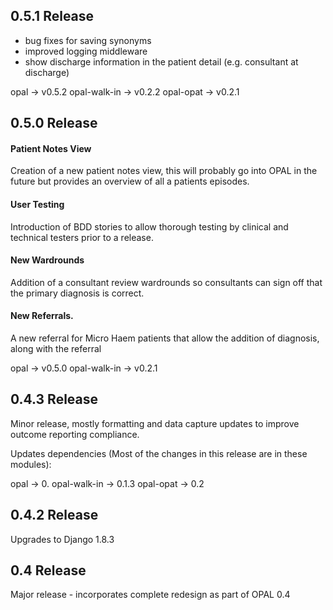 ## 0.5.1 Release

* bug fixes for saving synonyms
* improved logging middleware
* show discharge information in the patient detail (e.g. consultant at discharge)

opal -> v0.5.2
opal-walk-in -> v0.2.2
opal-opat -> v0.2.1

## 0.5.0 Release

#### Patient Notes View
Creation of a new patient notes view, this will probably go into OPAL in the future but provides an overview of all a patients episodes.

#### User Testing
Introduction of BDD stories to allow thorough testing by clinical and technical testers prior to a release.

#### New Wardrounds
Addition of a consultant review wardrounds so consultants can sign off that the primary diagnosis is correct.

#### New Referrals.
A new referral for Micro Haem patients that allow the addition of diagnosis, along with the referral

opal -> v0.5.0
opal-walk-in -> v0.2.1

## 0.4.3 Release

Minor release, mostly formatting and data capture updates to improve outcome
reporting compliance.

Updates dependencies (Most of the changes in this release are in these modules):

opal -> 0.
opal-walk-in -> 0.1.3
opal-opat -> 0.2

## 0.4.2 Release

Upgrades to Django 1.8.3

## 0.4 Release

Major release - incorporates complete redesign as part of OPAL 0.4

